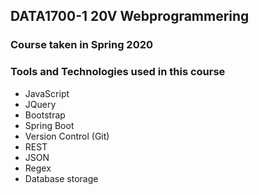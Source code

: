 ## DATA1700-1 20V Webprogrammering

### Course taken in Spring 2020

### Tools and Technologies used in this course
* JavaScript
* JQuery
* Bootstrap
* Spring Boot
* Version Control (Git)
* REST
* JSON
* Regex
* Database storage

